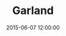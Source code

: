 ---
layout: work
title: Garland
date: 2015-06-07 12:00:00
category: lightworks
imageURL: /images/lightworks/garland.jpg
thumbnailURL: /images/lightworks/garland-thumbnail.jpg
medium: Automotive paints, clear cast acrylic, clear coat, custom board and flexi ply, LEDs, 24v power supply, electrical cable, 240v plug
dimensions: 1618mm Ø x 74mm D
price: $ 19,500
sold: false
---